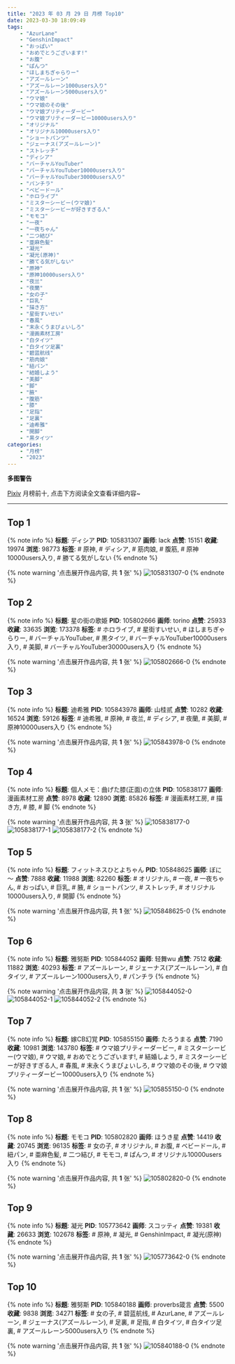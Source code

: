 ```yaml
---
title: "2023 年 03 月 29 日 月榜 Top10"
date: 2023-03-30 18:09:49
tags:
    - "AzurLane"
    - "GenshinImpact"
    - "おっぱい"
    - "おめでとうございます!"
    - "お腹"
    - "ぱんつ"
    - "ほしまちぎゃらりー"
    - "アズールレーン"
    - "アズールレーン1000users入り"
    - "アズールレーン5000users入り"
    - "ウマ娘"
    - "ウマ娘のその後"
    - "ウマ娘プリティーダービー"
    - "ウマ娘プリティーダービー10000users入り"
    - "オリジナル"
    - "オリジナル10000users入り"
    - "ショートパンツ"
    - "ジェーナス(アズールレーン)"
    - "ストレッチ"
    - "ディシア"
    - "バーチャルYouTuber"
    - "バーチャルYouTuber10000users入り"
    - "バーチャルYouTuber30000users入り"
    - "パンチラ"
    - "ベビードール"
    - "ホロライブ"
    - "ミスターシービー(ウマ娘)"
    - "ミスターシービーが好きすぎる人"
    - "モモコ"
    - "一夜"
    - "一夜ちゃん"
    - "二つ結び"
    - "亜麻色髪"
    - "凝光"
    - "凝光(原神)"
    - "勝てる気がしない"
    - "原神"
    - "原神10000users入り"
    - "夜兰"
    - "夜蘭"
    - "女の子"
    - "巨乳"
    - "描き方"
    - "星街すいせい"
    - "春風"
    - "末永くうまぴょいしろ"
    - "漫画素材工房"
    - "白タイツ"
    - "白タイツ足裏"
    - "碧蓝航线"
    - "筋肉娘"
    - "紐パン"
    - "結婚しよう"
    - "美脚"
    - "脚"
    - "腋"
    - "腹筋"
    - "膝"
    - "足指"
    - "足裏"
    - "迪希雅"
    - "開脚"
    - "黒タイツ"
categories:
    - "月榜"
    - "2023"
---
```


<i class="fa fa-triangle-exclamation"></i>**多图警告**<i class="fa fa-triangle-exclamation"></i>

[Pixiv](https://www.pixiv.net/) 月榜前十, 点击下方阅读全文查看详细内容~

<!-- more -->

---

## Top 1

{% note info %}
**标题**: ディシア
**PID**: 105831307 **画师**: lack
**点赞**: 15151 **收藏**: 19974 **浏览**: 98773
**标签**: # 原神, # ディシア, # 筋肉娘, # 腹筋, # 原神10000users入り, # 勝てる気がしない
{% endnote %}

{% note warning '点击展开作品内容, 共 **1** 张' %}
![105831307-0](https://i.pixiv.re/img-original/img/2023/03/02/00/00/15/105831307_p0.png)
{% endnote %}

## Top 2

{% note info %}
**标题**: 星の街の歌姫
**PID**: 105802666 **画师**: torino
**点赞**: 25933 **收藏**: 33635 **浏览**: 173378
**标签**: # ホロライブ, # 星街すいせい, # ほしまちぎゃらりー, # バーチャルYouTuber, # 黒タイツ, # バーチャルYouTuber10000users入り, # 美脚, # バーチャルYouTuber30000users入り
{% endnote %}

{% note warning '点击展开作品内容, 共 **1** 张' %}
![105802666-0](https://i.pixiv.re/img-original/img/2023/03/01/00/00/43/105802666_p0.jpg)
{% endnote %}

## Top 3

{% note info %}
**标题**: 迪希雅
**PID**: 105843978 **画师**: 山桂贰
**点赞**: 10282 **收藏**: 16524 **浏览**: 59126
**标签**: # 迪希雅, # 原神, # 夜兰, # ディシア, # 夜蘭, # 美脚, # 原神10000users入り
{% endnote %}

{% note warning '点击展开作品内容, 共 **1** 张' %}
![105843978-0](https://i.pixiv.re/img-original/img/2023/03/02/14/10/33/105843978_p0.jpg)
{% endnote %}

## Top 4

{% note info %}
**标题**: 個人メモ：曲げた膝(正面)の立体
**PID**: 105838177 **画师**: 漫画素材工房
**点赞**: 8978 **收藏**: 12890 **浏览**: 85826
**标签**: # 漫画素材工房, # 描き方, # 膝, # 脚
{% endnote %}

{% note warning '点击展开作品内容, 共 **3** 张' %}
![105838177-0](https://i.pixiv.re/img-original/img/2023/03/02/07/00/07/105838177_p0.jpg)
![105838177-1](https://i.pixiv.re/img-original/img/2023/03/02/07/00/07/105838177_p1.jpg)
![105838177-2](https://i.pixiv.re/img-original/img/2023/03/02/07/00/07/105838177_p2.jpg)
{% endnote %}

## Top 5

{% note info %}
**标题**: フィットネスひとよちゃん
**PID**: 105848625 **画师**: ぼに～
**点赞**: 7888 **收藏**: 11988 **浏览**: 82260
**标签**: # オリジナル, # 一夜, # 一夜ちゃん, # おっぱい, # 巨乳, # 腋, # ショートパンツ, # ストレッチ, # オリジナル10000users入り, # 開脚
{% endnote %}

{% note warning '点击展开作品内容, 共 **1** 张' %}
![105848625-0](https://i.pixiv.re/img-original/img/2023/03/02/18/28/00/105848625_p0.png)
{% endnote %}

## Top 6

{% note info %}
**标题**: 雅努斯
**PID**: 105844052 **画师**: 轻舞wu
**点赞**: 7512 **收藏**: 11882 **浏览**: 40293
**标签**: # アズールレーン, # ジェーナス(アズールレーン), # 白タイツ, # アズールレーン1000users入り, # パンチラ
{% endnote %}

{% note warning '点击展开作品内容, 共 **3** 张' %}
![105844052-0](https://i.pixiv.re/img-original/img/2023/03/02/14/14/59/105844052_p0.jpg)
![105844052-1](https://i.pixiv.re/img-original/img/2023/03/02/14/14/59/105844052_p1.jpg)
![105844052-2](https://i.pixiv.re/img-original/img/2023/03/02/14/14/59/105844052_p2.jpg)
{% endnote %}

## Top 7

{% note info %}
**标题**: 嫁CB幻覚
**PID**: 105855150 **画师**: たろうまる
**点赞**: 7190 **收藏**: 10981 **浏览**: 143780
**标签**: # ウマ娘プリティーダービー, # ミスターシービー(ウマ娘), # ウマ娘, # おめでとうございます!, # 結婚しよう, # ミスターシービーが好きすぎる人, # 春風, # 末永くうまぴょいしろ, # ウマ娘のその後, # ウマ娘プリティーダービー10000users入り
{% endnote %}

{% note warning '点击展开作品内容, 共 **1** 张' %}
![105855150-0](https://i.pixiv.re/img-original/img/2023/03/02/22/26/54/105855150_p0.jpg)
{% endnote %}

## Top 8

{% note info %}
**标题**: モモコ
**PID**: 105802820 **画师**: ほうき星
**点赞**: 14419 **收藏**: 20745 **浏览**: 96135
**标签**: # 女の子, # オリジナル, # お腹, # ベビードール, # 紐パン, # 亜麻色髪, # 二つ結び, # モモコ, # ぱんつ, # オリジナル10000users入り
{% endnote %}

{% note warning '点击展开作品内容, 共 **1** 张' %}
![105802820-0](https://i.pixiv.re/img-original/img/2023/03/01/00/01/47/105802820_p0.jpg)
{% endnote %}

## Top 9

{% note info %}
**标题**: 凝光
**PID**: 105773642 **画师**: スコッティ
**点赞**: 19381 **收藏**: 26633 **浏览**: 102678
**标签**: # 原神, # 凝光, # GenshinImpact, # 凝光(原神)
{% endnote %}

{% note warning '点击展开作品内容, 共 **1** 张' %}
![105773642-0](https://i.pixiv.re/img-original/img/2023/02/28/00/00/27/105773642_p0.jpg)
{% endnote %}

## Top 10

{% note info %}
**标题**: 雅努斯
**PID**: 105840188 **画师**: proverbs箴言
**点赞**: 5500 **收藏**: 9838 **浏览**: 34271
**标签**: # 女の子, # 碧蓝航线, # AzurLane, # アズールレーン, # ジェーナス(アズールレーン), # 足裏, # 足指, # 白タイツ, # 白タイツ足裏, # アズールレーン5000users入り
{% endnote %}

{% note warning '点击展开作品内容, 共 **1** 张' %}
![105840188-0](https://i.pixiv.re/img-original/img/2023/03/02/09/52/54/105840188_p0.jpg)
{% endnote %}
